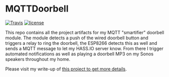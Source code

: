 # MQTTDoorbell
[![Travis](https://img.shields.io/travis/com/jaycollett/MQTTDoorbell?style=for-the-badge)](https://travis-ci.com/github/jaycollett) [![license](https://img.shields.io/github/license/jaycollett/MQTTDoorbell.svg?style=for-the-badge)](https://travis-ci.com/github/jaycollett/blob/master/LICENSE)

This repo contains all the project artifacts for my MQTT "smartifier" doorbell module. The module detects a push of the wired doorbell button and triggers a relay to ring the doorbell, the ESP8266 detects this as well and sends a MQTT message to let my HASS.IO server know. From there I trigger automated notifications as well as playing a doorbell MP3 on my Sonos speakers throughout my home.

Please visit my write-up of [this project to get more details](https://www.jaycollett.com/2019/03/a-smarter-doorbell-without-all-the-extras/).
